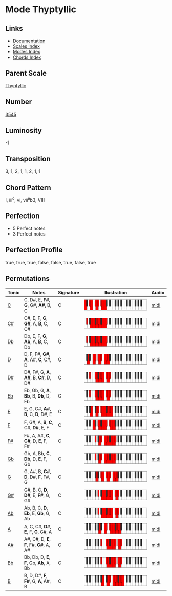 # Mode Thyptyllic

## Links

- [Documentation](README.md)
- [Scales Index](Scales.md)
- [Modes Index](Modes.md)
- [Chords Index](Chords.md)

## Parent Scale

[Thyptyllic](ScaleThyptyllic.md)

## Number

[3545](https://ianring.com/musictheory/scales/3545)

## Luminosity

-1

## Transposition

3, 1, 2, 1, 1, 2, 1, 1

## Chord Pattern

I, iii⁰, vi, vii⁰b3, VIII

## Perfection

- 5 Perfect notes
- 3 Perfect notes

## Perfection Profile

true, true, true, false, false, true, false, true

## Permutations

| Tonic | Notes | Signature | Illustration | Audio |
|-------|-------|-----------|--------------|-------|
| [C](ModeCNaturalThyptyllic.md) | C, D#, E, **F#**, **G**, G#, **A#**, B, C | C | ![CNaturalThyptyllic](ModeCNaturalThyptyllic.png) | [midi](https://github.com/edipermadi/music/blob/main/docs/ModeCNaturalThyptyllic.mid?raw=true) |
| [C#](ModeCSharpThyptyllic.md) | C#, E, F, **G**, **G#**, A, **B**, C, C# | C | ![CSharpThyptyllic](ModeCSharpThyptyllic.png) | [midi](https://github.com/edipermadi/music/blob/main/docs/ModeCSharpThyptyllic.mid?raw=true) |
| [Db](ModeDFlatThyptyllic.md) | Db, E, F, **G**, **Ab**, A, **B**, C, Db | C | ![DFlatThyptyllic](ModeDFlatThyptyllic.png) | [midi](https://github.com/edipermadi/music/blob/main/docs/ModeDFlatThyptyllic.mid?raw=true) |
| [D](ModeDNaturalThyptyllic.md) | D, F, F#, **G#**, **A**, A#, **C**, C#, D | C | ![DNaturalThyptyllic](ModeDNaturalThyptyllic.png) | [midi](https://github.com/edipermadi/music/blob/main/docs/ModeDNaturalThyptyllic.mid?raw=true) |
| [D#](ModeDSharpThyptyllic.md) | D#, F#, G, **A**, **A#**, B, **C#**, D, D# | C | ![DSharpThyptyllic](ModeDSharpThyptyllic.png) | [midi](https://github.com/edipermadi/music/blob/main/docs/ModeDSharpThyptyllic.mid?raw=true) |
| [Eb](ModeEFlatThyptyllic.md) | Eb, Gb, G, **A**, **Bb**, B, **Db**, D, Eb | C | ![EFlatThyptyllic](ModeEFlatThyptyllic.png) | [midi](https://github.com/edipermadi/music/blob/main/docs/ModeEFlatThyptyllic.mid?raw=true) |
| [E](ModeENaturalThyptyllic.md) | E, G, G#, **A#**, **B**, C, **D**, D#, E | C | ![ENaturalThyptyllic](ModeENaturalThyptyllic.png) | [midi](https://github.com/edipermadi/music/blob/main/docs/ModeENaturalThyptyllic.mid?raw=true) |
| [F](ModeFNaturalThyptyllic.md) | F, G#, A, **B**, **C**, C#, **D#**, E, F | C | ![FNaturalThyptyllic](ModeFNaturalThyptyllic.png) | [midi](https://github.com/edipermadi/music/blob/main/docs/ModeFNaturalThyptyllic.mid?raw=true) |
| [F#](ModeFSharpThyptyllic.md) | F#, A, A#, **C**, **C#**, D, **E**, F, F# | C | ![FSharpThyptyllic](ModeFSharpThyptyllic.png) | [midi](https://github.com/edipermadi/music/blob/main/docs/ModeFSharpThyptyllic.mid?raw=true) |
| [Gb](ModeGFlatThyptyllic.md) | Gb, A, Bb, **C**, **Db**, D, **E**, F, Gb | C | ![GFlatThyptyllic](ModeGFlatThyptyllic.png) | [midi](https://github.com/edipermadi/music/blob/main/docs/ModeGFlatThyptyllic.mid?raw=true) |
| [G](ModeGNaturalThyptyllic.md) | G, A#, B, **C#**, **D**, D#, **F**, F#, G | C | ![GNaturalThyptyllic](ModeGNaturalThyptyllic.png) | [midi](https://github.com/edipermadi/music/blob/main/docs/ModeGNaturalThyptyllic.mid?raw=true) |
| [G#](ModeGSharpThyptyllic.md) | G#, B, C, **D**, **D#**, E, **F#**, G, G# | C | ![GSharpThyptyllic](ModeGSharpThyptyllic.png) | [midi](https://github.com/edipermadi/music/blob/main/docs/ModeGSharpThyptyllic.mid?raw=true) |
| [Ab](ModeAFlatThyptyllic.md) | Ab, B, C, **D**, **Eb**, E, **Gb**, G, Ab | C | ![AFlatThyptyllic](ModeAFlatThyptyllic.png) | [midi](https://github.com/edipermadi/music/blob/main/docs/ModeAFlatThyptyllic.mid?raw=true) |
| [A](ModeANaturalThyptyllic.md) | A, C, C#, **D#**, **E**, F, **G**, G#, A | C | ![ANaturalThyptyllic](ModeANaturalThyptyllic.png) | [midi](https://github.com/edipermadi/music/blob/main/docs/ModeANaturalThyptyllic.mid?raw=true) |
| [A#](ModeASharpThyptyllic.md) | A#, C#, D, **E**, **F**, F#, **G#**, A, A# | C | ![ASharpThyptyllic](ModeASharpThyptyllic.png) | [midi](https://github.com/edipermadi/music/blob/main/docs/ModeASharpThyptyllic.mid?raw=true) |
| [Bb](ModeBFlatThyptyllic.md) | Bb, Db, D, **E**, **F**, Gb, **Ab**, A, Bb | C | ![BFlatThyptyllic](ModeBFlatThyptyllic.png) | [midi](https://github.com/edipermadi/music/blob/main/docs/ModeBFlatThyptyllic.mid?raw=true) |
| [B](ModeBNaturalThyptyllic.md) | B, D, D#, **F**, **F#**, G, **A**, A#, B | C | ![BNaturalThyptyllic](ModeBNaturalThyptyllic.png) | [midi](https://github.com/edipermadi/music/blob/main/docs/ModeBNaturalThyptyllic.mid?raw=true) |
